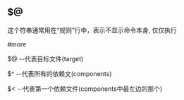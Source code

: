 ## $@

这个符串通常用在“规则”行中，表示不显示命令本身, 仅仅执行

#more

$@          --代表目标文件(target)

$^            --代表所有的依赖文(components)

$<           --代表第一个依赖文件(components中最左边的那个)